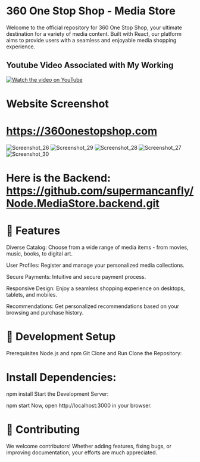 # 360 One Stop Shop - Media Store
Welcome to the official repository for 360 One Stop Shop, your ultimate destination for a variety of media content. Built with React, our platform aims to provide users with a seamless and enjoyable media shopping experience.

## Youtube Video Associated with My Working

[![Watch the video on YouTube](https://img.youtube.com/vi/bUZ-tv7odZU/maxresdefault.jpg)](https://youtu.be/bUZ-tv7odZU)


# Website Screenshot

# https://360onestopshop.com

![Screenshot_26](https://github.com/stuartgregorysharpe/MediaStore.Frontend.using.React-360onestopshop.com/assets/137684294/dcb77fcf-362a-4a53-8036-54266ddd1a34)
![Screenshot_29](https://github.com/stuartgregorysharpe/MediaStore.Frontend.using.React-360onestopshop.com/assets/137684294/d3265e06-cae1-451b-b468-a833683f0734)
![Screenshot_28](https://github.com/stuartgregorysharpe/MediaStore.Frontend.using.React-360onestopshop.com/assets/137684294/a0c7951e-9aae-4166-ac63-c193fb2108a4)
![Screenshot_27](https://github.com/stuartgregorysharpe/MediaStore.Frontend.using.React-360onestopshop.com/assets/137684294/b2d2a460-a277-422b-9343-1ffaa23a8878)
![Screenshot_30](https://github.com/stuartgregorysharpe/MediaStore.Frontend.using.React-360onestopshop.com/assets/137684294/097d0971-c5aa-40a3-85c2-575c97e440ce)


# Here is the Backend: https://github.com/supermancanfly/Node.MediaStore.backend.git


# 🌟 Features
Diverse Catalog: Choose from a wide range of media items - from movies, music, books, to digital art.

User Profiles: Register and manage your personalized media collections.

Secure Payments: Intuitive and secure payment process.

Responsive Design: Enjoy a seamless shopping experience on desktops, tablets, and mobiles.

Recommendations: Get personalized recommendations based on your browsing and purchase history.

# 🚀 Development Setup
Prerequisites
Node.js and npm
Git
Clone and Run
Clone the Repository:

# Install Dependencies:
npm install
Start the Development Server:

npm start
Now, open http://localhost:3000 in your browser.

# 🤝 Contributing
We welcome contributors! Whether adding features, fixing bugs, or improving documentation, your efforts are much appreciated.
